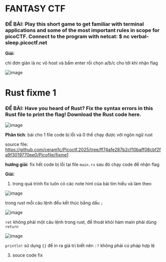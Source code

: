 # FANTASY CTF

<h3>ĐỀ BÀI: Play this short game to get familiar with terminal applications and some of the most important rules in scope for picoCTF. Connect to the program with netcat: $ nc verbal-sleep.picoctf.net </h3>

**Giải**:

chỉ đơn giản là nc vô host và bấm enter rồi chọn a/b/c cho tới khi nhận flag

![image](https://github.com/user-attachments/assets/ab069c3c-e1e7-4f5d-8935-7ced292d38bd)


# Rust fixme 1

<h3>ĐỀ BÀI: Have you heard of Rust? Fix the syntax errors in this Rust file to print the flag! Download the Rust code here. </h3>

![image](https://github.com/user-attachments/assets/e19c99e9-bb71-47ba-b08f-08a98a349e36)

**Phân tích**: bài cho 1 file code bị lỗi và 0 thể chạy được với ngôn ngữ rust

source file: https://github.com/ceram1c/Picoctf.2025/tree/ff74afe287b2cf10baff08cbf2fa9f3019770ee0/Picofile/fixme1

**hướng giải**: fix hết code bị lỗi tại file `main.rs` sau đó chạy code để nhận flag 

**Giải**:

1. trong quá trình fix luôn có các note hint của bài tìm hiểu và làm theo

![image](https://github.com/user-attachments/assets/266d5aad-cf2b-43ae-9060-61b8325c01a3)

trong rust mỗi câu lệnh đều kết thúc bằng dấu `;` 

![image](https://github.com/user-attachments/assets/7d4a81a0-062a-477e-97e1-ce6a84aa1f0e)

`ret` không phải một câu lệnh trong rust, để thoát khỏi hàm main phải dùng `return`

![image](https://github.com/user-attachments/assets/beca8dba-d436-4539-a2a4-1de2b0c64934)

`println!` sử dụng `{}` để in ra giá trị biết nên `:?` không phải cú pháp hợp lệ 

3. souce code fix 
